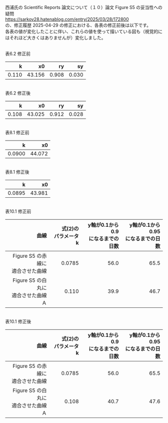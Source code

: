 西浦氏の Scientific Reports 論文について（１０）論文 Figure S5 の妥当性への疑問<br>
https://sarkov28.hatenablog.com/entry/2025/03/28/172800<br>
の、修正履歴 2025-04-29 の修正における、各表の修正前後は以下です。<br>
各表の値が変化したことに伴い、これらの値を使って描いている図も（視覚的にはそれほど大きくはありませんが）変化しました。

<br>
表6.2 修正前

|    k|    x0|   ry|   sy|
|----:|-----:|----:|----:|
|0.110|43.156|0.908|0.030|

<br>
表6.2 修正後

|    k|    x0|   ry|   sy|
|----:|-----:|----:|----:|
|0.108|43.025|0.912|0.028|

<br>
表8.1 修正前

|     k|    x0|
|-----:|-----:|
|0.0900|44.072|

<br>
表8.1 修正後

|     k|    x0|
|-----:|-----:|
|0.0895|43.981|

<br>
表10.1 修正前

|曲線|式(2)の<br>パラメータ k|y軸が0.1から0.9<br>になるまでの日数|y軸が0.1から0.95<br>になるまでの日数|
|---:|----:|----:|----:|
|Figure S5 の赤線に<br>適合させた曲線|0.0785|56.0|65.5|
|Figure S5 の白丸に<br>適合させた曲線Ａ|0.110|39.9|46.7|

<br>
表10.1 修正後

|曲線|式(2)の<br>パラメータ k|y軸が0.1から0.9<br>になるまでの日数|y軸が0.1から0.95<br>になるまでの日数|
|---:|----:|----:|----:|
|Figure S5 の赤線に<br>適合させた曲線|0.0785|56.0|65.5|
|Figure S5 の白丸に<br>適合させた曲線Ａ|0.108|40.7|47.6|

